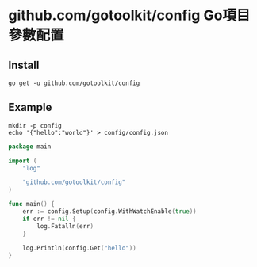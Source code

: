 # github.com/gotoolkit/config Go項目參數配置


## Install

```console
go get -u github.com/gotoolkit/config
```

## Example


```console
mkdir -p config
echo '{"hello":"world"}' > config/config.json
```


```go
package main

import (
    "log"

    "github.com/gotoolkit/config"
)

func main() {
    err := config.Setup(config.WithWatchEnable(true))
	if err != nil {
		log.Fatalln(err)
    }
    
    log.Println(config.Get("hello"))
}
```